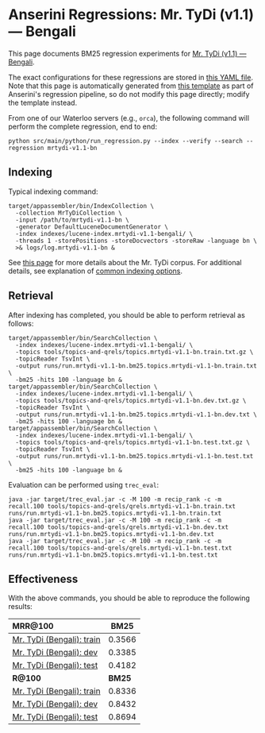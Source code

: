 # Anserini Regressions: Mr. TyDi (v1.1) &mdash; Bengali

This page documents BM25 regression experiments for [Mr. TyDi (v1.1) &mdash; Bengali](https://github.com/castorini/mr.tydi).

The exact configurations for these regressions are stored in [this YAML file](../../src/main/resources/regression/mrtydi-v1.1-bn.yaml).
Note that this page is automatically generated from [this template](../../src/main/resources/docgen/templates/mrtydi-v1.1-bn.template) as part of Anserini's regression pipeline, so do not modify this page directly; modify the template instead.

From one of our Waterloo servers (e.g., `orca`), the following command will perform the complete regression, end to end:

```
python src/main/python/run_regression.py --index --verify --search --regression mrtydi-v1.1-bn
```

## Indexing

Typical indexing command:

```
target/appassembler/bin/IndexCollection \
  -collection MrTyDiCollection \
  -input /path/to/mrtydi-v1.1-bn \
  -generator DefaultLuceneDocumentGenerator \
  -index indexes/lucene-index.mrtydi-v1.1-bengali/ \
  -threads 1 -storePositions -storeDocvectors -storeRaw -language bn \
  >& logs/log.mrtydi-v1.1-bn &
```

See [this page](https://github.com/castorini/mr.tydi) for more details about the Mr. TyDi corpus.
For additional details, see explanation of [common indexing options](../../docs/common-indexing-options.md).

## Retrieval

After indexing has completed, you should be able to perform retrieval as follows:

```
target/appassembler/bin/SearchCollection \
  -index indexes/lucene-index.mrtydi-v1.1-bengali/ \
  -topics tools/topics-and-qrels/topics.mrtydi-v1.1-bn.train.txt.gz \
  -topicReader TsvInt \
  -output runs/run.mrtydi-v1.1-bn.bm25.topics.mrtydi-v1.1-bn.train.txt \
  -bm25 -hits 100 -language bn &
target/appassembler/bin/SearchCollection \
  -index indexes/lucene-index.mrtydi-v1.1-bengali/ \
  -topics tools/topics-and-qrels/topics.mrtydi-v1.1-bn.dev.txt.gz \
  -topicReader TsvInt \
  -output runs/run.mrtydi-v1.1-bn.bm25.topics.mrtydi-v1.1-bn.dev.txt \
  -bm25 -hits 100 -language bn &
target/appassembler/bin/SearchCollection \
  -index indexes/lucene-index.mrtydi-v1.1-bengali/ \
  -topics tools/topics-and-qrels/topics.mrtydi-v1.1-bn.test.txt.gz \
  -topicReader TsvInt \
  -output runs/run.mrtydi-v1.1-bn.bm25.topics.mrtydi-v1.1-bn.test.txt \
  -bm25 -hits 100 -language bn &
```

Evaluation can be performed using `trec_eval`:

```
java -jar target/trec_eval.jar -c -M 100 -m recip_rank -c -m recall.100 tools/topics-and-qrels/qrels.mrtydi-v1.1-bn.train.txt runs/run.mrtydi-v1.1-bn.bm25.topics.mrtydi-v1.1-bn.train.txt
java -jar target/trec_eval.jar -c -M 100 -m recip_rank -c -m recall.100 tools/topics-and-qrels/qrels.mrtydi-v1.1-bn.dev.txt runs/run.mrtydi-v1.1-bn.bm25.topics.mrtydi-v1.1-bn.dev.txt
java -jar target/trec_eval.jar -c -M 100 -m recip_rank -c -m recall.100 tools/topics-and-qrels/qrels.mrtydi-v1.1-bn.test.txt runs/run.mrtydi-v1.1-bn.bm25.topics.mrtydi-v1.1-bn.test.txt
```

## Effectiveness

With the above commands, you should be able to reproduce the following results:

| **MRR@100**                                                                                                  | **BM25**  |
|:-------------------------------------------------------------------------------------------------------------|-----------|
| [Mr. TyDi (Bengali): train](https://github.com/castorini/mr.tydi)                                            | 0.3566    |
| [Mr. TyDi (Bengali): dev](https://github.com/castorini/mr.tydi)                                              | 0.3385    |
| [Mr. TyDi (Bengali): test](https://github.com/castorini/mr.tydi)                                             | 0.4182    |
| **R@100**                                                                                                    | **BM25**  |
| [Mr. TyDi (Bengali): train](https://github.com/castorini/mr.tydi)                                            | 0.8336    |
| [Mr. TyDi (Bengali): dev](https://github.com/castorini/mr.tydi)                                              | 0.8432    |
| [Mr. TyDi (Bengali): test](https://github.com/castorini/mr.tydi)                                             | 0.8694    |
